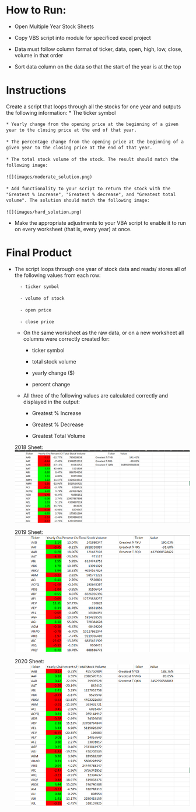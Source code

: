 # How to Run:

- Open Multiple Year Stock Sheets

- Copy VBS script into module for specificed excel project

- Data must follow column format of ticker, data, open, high, low, close, volume in that order

- Sort data column on the data so that the start of the year is at the top



# Instructions


Create a script that loops through all the stocks for one year and outputs the following information:
    * The ticker symbol
    
    * Yearly change from the opening price at the beginning of a given year to the closing price at the end of that year.
    
    * The percentage change from the opening price at the beginning of a given year to the closing price at the end of that year.
    
    * The total stock volume of the stock. The result should match the following image:
    
    ![](images/moderate_solution.png)
    
    * Add functionality to your script to return the stock with the "Greatest % increase", "Greatest % decrease", and "Greatest total volume". The solution should match the following image:
    
    ![](images/hard_solution.png)
    
* Make the appropriate adjustments to your VBA script to enable it to run on every worksheet (that is, every year) at once.


# Final Product

- The script loops through one year of stock data and reads/ stores all of the following values from each row:
  
        - ticker symbol 

        - volume of stock 

        - open price

        - close price
    

    - On the same worksheet as the raw data, or on a new worksheet all columns were correctly created for:

        - ticker symbol

        - total stock volume

        - yearly change ($)

        - percent change

    - All three of the following values are calculated correctly and displayed in the output:

        - Greatest % Increase 

        - Greatest % Decrease 

        - Greatest Total Volume 

    2018 Sheet:
    ![](2018sheet.png)



    2019 Sheet:
    ![](2019sheet.png)


    2020 Sheet:
    ![](2020sheet.png)





